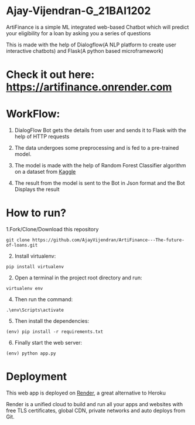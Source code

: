 # Ajay-Vijendran-G_21BAI1202

ArtiFinance is a simple ML integrated web-based Chatbot which will predict your eligibility for a loan by asking you a series of questions

This is made with the help of Dialogflow(A NLP platform to create user interactive chatbots) and Flask(A python based microframework)

# Check it out here: https://artifinance.onrender.com

# WorkFlow:
1) DialogFlow Bot gets the details from user and sends it to Flask with the help of HTTP requests

2) The data undergoes some preprocessing and is fed to a pre-trained model.

3) The model is made with the help of Random Forest Classifier algorithm on a dataset from [Kaggle](https://www.kaggle.com/datasets/subhamjain/loan-prediction-based-on-customer-behavior?select=Training+Data.csv)

4) The result from the model is sent to the Bot in Json format and the Bot Displays the result

# How to run?
1.Fork/Clone/Download this repository

```
git clone https://github.com/AjayVijendran/ArtiFinance---The-future-of-loans.git
```

2. Install virtualenv:

 ```
 pip install virtualenv
 ```

2. Open a terminal in the project root directory and run:

  ```
  virtualenv env
  ```

4. Then run the command:

```
.\env\Scripts\activate
```

5. Then install the dependencies:

```
(env) pip install -r requirements.txt
```

6. Finally start the web server:

```
(env) python app.py
```
# Deployment
This web app is deployed on [Render](https://render.com/), a great alternative to Heroku

Render is a unified cloud to build and run all your apps and websites with free TLS certificates, global CDN, private networks and auto deploys from Git.
